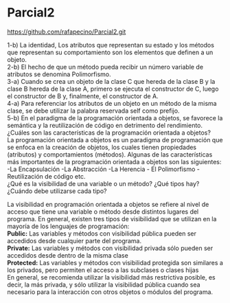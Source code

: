 # Parcial2
https://github.com/rafapecino/Parcial2.git  

1-b) La identidad, Los atributos que representan su estado y los métodos que representan su comportamiento son los elementos que definen a un objeto.  
2-b) El hecho de que un método pueda recibir un número variable de atributos se denomina Polimorfismo.  
3-a) Cuando se crea un objeto de la clase C que hereda de la clase B y la clase B hereda de la clase A, primero se ejecuta el constructor de C, luego el constructor de B y, finalmente, el constructor de A.  
4-a) Para referenciar los atributos de un objeto en un método de la misma clase, se debe utilizar la palabra reservada self como prefijo.  
5-b) En el paradigma de la programación orientada a objetos, se favorece la semántica y la reutilización de código en detrimento del rendimiento.  
¿Cuáles son las características de la programación orientada a objetos?  
La programación orientada a objetos es un paradigma de programación que se enfoca en la creación de objetos, 
los cuales tienen propiedades (atributos) y comportamientos (métodos).
Algunas de las características más importantes de la programación orientada a objetos son las siguientes:
 -La Encapsulación -La Abstracción -La Herencia - El Polimorfismo -Reutilización de código etc.  
 ¿Qué es la visibilidad de una variable o un método? ¿Qué tipos hay? ¿Cuándo debe utilizarse cada
tipo?  

 La visibilidad en programación orientada a objetos se refiere al nivel de acceso que tiene una variable o método desde distintos lugares del programa.
 En general, existen tres tipos de visibilidad que se utilizan en la mayoría de los lenguajes de programación:  
 **Public:** Las variables y métodos con visibilidad pública pueden ser accedidos desde cualquier parte del programa.  
**Private:** Las variables y métodos con visibilidad privada sólo pueden ser accedidos desde dentro de la misma clase  
**Protected:** Las variables y métodos con visibilidad protegida son similares a los privados, pero permiten el acceso a las subclases o clases hijas  
En general, se recomienda utilizar la visibilidad más restrictiva posible, es decir, la más privada, y sólo utilizar la visibilidad pública cuando sea necesario para 
la interacción con otros objetos o módulos del programa.

 
